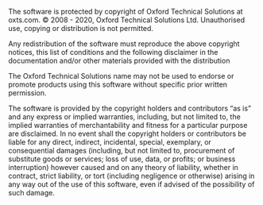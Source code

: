 The software is protected by copyright of Oxford Technical Solutions at oxts.com.
© 2008 - 2020, Oxford Technical Solutions Ltd.
Unauthorised use, copying or distribution is not permitted.

Any redistribution of the software must reproduce the above copyright notices, this list of conditions and the following disclaimer in the documentation and/or other materials provided with the distribution

The Oxford Technical Solutions name may not be used to endorse or promote products using this software without specific prior written permission.

The software is provided by the copyright holders and contributors “as is” and any express or implied warranties, including, but not limited to, the implied warranties of merchantability and fitness for a particular purpose are disclaimed. In no event shall the copyright holders or contributors be liable for any direct, indirect, incidental, special, exemplary, or consequential damages (including, but not limited to, procurement of substitute goods or services; loss of use, data, or profits; or business interruption) however caused and on any theory of liability, whether in contract, strict liability, or tort (including negligence or otherwise) arising in any way out of the use of this software, even if advised of the possibility of such damage.
